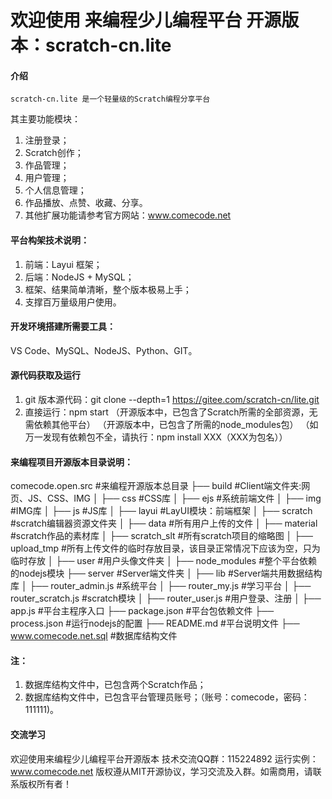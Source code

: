 # 欢迎使用 来编程少儿编程平台 开源版本：scratch-cn.lite

#### 介绍
    scratch-cn.lite 是一个轻量级的Scratch编程分享平台

其主要功能模块：
1. 注册登录；
2. Scratch创作；
3. 作品管理；
4. 用户管理；
5. 个人信息管理；
6. 作品播放、点赞、收藏、分享。
7. 其他扩展功能请参考官方网站：www.comecode.net

#### 平台构架技术说明：
1. 前端：Layui 框架；
2. 后端：NodeJS + MySQL；
3. 框架、结果简单清晰，整个版本极易上手；
4. 支撑百万量级用户使用。

#### 开发环境搭建所需要工具：
VS Code、MySQL、NodeJS、Python、GIT。

#### 源代码获取及运行
1. git 版本源代码：git clone --depth=1 https://gitee.com/scratch-cn/lite.git
2. 直接运行：npm start
（开源版本中，已包含了Scratch所需的全部资源，无需依赖其他平台）
（开源版本中，已包含了所需的node_modules包）
（如万一发现有依赖包不全，请执行：npm install XXX（XXX为包名））

#### 来编程项目开源版本目录说明：
comecode.open.src               #来编程开源版本总目录
├── build                       #Client端文件夹:网页、JS、CSS、IMG
│   ├── css                     #CSS库
│   ├── ejs                     #系统前端文件
│   ├── img                     #IMG库
│   ├── js                      #JS库
│   ├── layui                   #LayUI模块：前端框架
│   ├── scratch                 #scratch编辑器资源文件夹
│ 
├── data                        #所有用户上传的文件
│   ├── material                #scratch作品的素材库
│   ├── scratch_slt             #所有scratch项目的缩略图
│   ├── upload_tmp              #所有上传文件的临时存放目录，该目录正常情况下应该为空，只为临时存放
│   ├── user                    #用户头像文件夹
│
├── node_modules                #整个平台依赖的nodejs模块
├── server                      #Server端文件夹
│   ├── lib                     #Server端共用数据结构库
│   ├── router_admin.js         #系统平台
│   ├── router_my.js            #学习平台
│   ├── router_scratch.js       #scratch模块
│   ├── router_user.js          #用户登录、注册
│
├── app.js                      #平台主程序入口
├── package.json                #平台包依赖文件
├── process.json                #运行nodejs的配置
├── README.md                   #平台说明文件
├── www.comecode.net.sql        #数据库结构文件

#### 注：
1. 数据库结构文件中，已包含两个Scratch作品；
2. 数据库结构文件中，已包含平台管理员账号；（账号：comecode，密码：111111)。


#### 交流学习
欢迎使用来编程少儿编程平台开源版本
技术交流QQ群：115224892
运行实例：www.comecode.net
版权遵从MIT开源协议，学习交流及入群。如需商用，请联系版权所有者！
